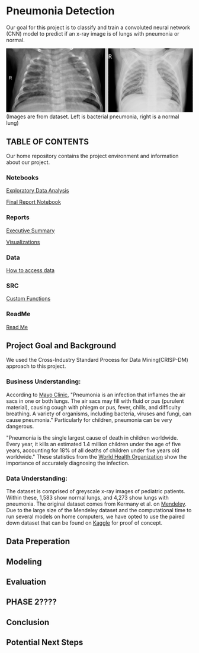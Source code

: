 # Pneumonia Detection

Our goal for this project is to classify and train a convoluted neural network (CNN) model to predict if an x-ray image is of lungs with pneumonia or normal.

![Image Normal](https://github.com/samjdedes/pneumonia_detection/blob/master/reports/visualizations/Screen%20Shot%202020-11-10%20at%2011.47.47%20AM.png)
                               (Images are from dataset. Left is bacterial pneumonia, right is a normal lung)


## TABLE OF CONTENTS

Our home repository contains the project environment and information about our project.

### Notebooks

[Exploratory Data Analysis](exploratory) 

[Final Report Notebook](report)

### Reports
[Executive Summary](presentation)

[Visualizations](visualizations)

### Data

[How to access data](data)


### SRC

[Custom Functions](src)

### ReadMe

[Read Me](README.md)

## Project Goal and Background

We used the Cross-Industry Standard Process for Data Mining(CRISP-DM) approach to this project. 

### Business Understanding: 

According to [Mayo Clinic](https://www.mayoclinic.org/diseases-conditions/pneumonia/symptoms-causes/syc-20354204), "Pneumonia is an infection that inflames the air sacs in one or both lungs. The air sacs may fill with fluid or pus (purulent material), causing cough with phlegm or pus, fever, chills, and difficulty breathing. A variety of organisms, including bacteria, viruses and fungi, can cause pneumonia." Particularly for children, pneumonia can be very dangerous. 

"Pneumonia is the single largest cause of death in children worldwide. Every year, it kills an estimated 1.4 million children under the age of five years, accounting for 18% of all deaths of children under five years old worldwide." These statistics from the [World Health Organization](https://www.who.int/maternal_child_adolescent/news_events/news/2011/pneumonia/en/) show the importance of accurately diagnosing the infection. 

### Data Understanding:

The dataset is comprised of greyscale x-ray images of pediatric patients. Within these, 1,583 show normal lungs, and 4,273 show lungs with pneumonia. The original dataset comes from Kermany et al. on [Mendeley](https://data.mendeley.com/datasets/rscbjbr9sj/2). Due to the large size of the Mendeley dataset and the computational time to run several models on home computers, we have opted to use the paired down dataset that can be found on [Kaggle](https://www.kaggle.com/paultimothymooney/chest-xray-pneumonia) for proof of concept. 

## Data Preperation


## Modeling


## Evaluation


## PHASE 2????

## Conclusion


## Potential Next Steps
